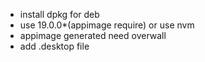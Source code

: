 - install dpkg for deb
- use 19.0.0\*(appimage require) or use nvm
- appimage generated need overwall
- add .desktop file
